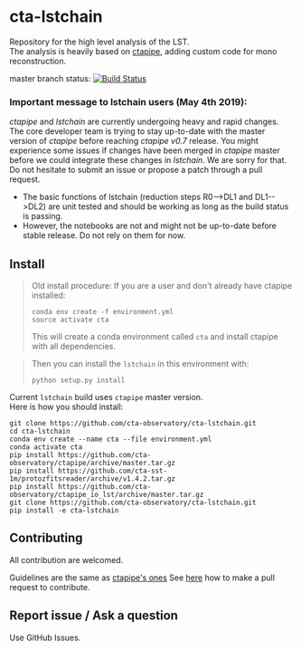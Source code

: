 # cta-lstchain

Repository for the high level analysis of the LST.    
The analysis is heavily based on [ctapipe](https://github.com/cta-observatory/ctapipe), adding custom code for mono reconstruction.

master branch status: [![Build Status](https://travis-ci.org/cta-observatory/cta-lstchain.svg?branch=master)](https://travis-ci.org/cta-observatory/cta-lstchain)


### Important message to lstchain users (May 4th 2019):
*ctapipe* and *lstchain* are currently undergoing heavy and rapid changes.    
The core developer team is trying to stay up-to-date with the master version of *ctapipe* before reaching *ctapipe v0.7* release.
You might experience some issues if changes have been merged in *ctapipe* master before we could integrate these changes in *lstchain*. We are sorry for that. Do not hesitate to submit an issue or propose a patch through a pull request.

- The basic functions of lstchain (reduction steps R0-->DL1 and DL1-->DL2) are unit tested and should be working as long as the build status is passing.    
- However, the notebooks are not and might not be up-to-date before stable release. Do not rely on them for now.



## Install

> Old install procedure:
> If you are a user and don't already have ctapipe installed:
> ```
> conda env create -f environment.yml
> source activate cta
> ```
> This will create a conda environment called `cta` and install ctapipe with all dependencies.

> Then you can install the `lstchain` in this environment with:
> ```
> python setup.py install
> ```

Current `lstchain` build uses `ctapipe` master version.   
Here is how you should install:
```
git clone https://github.com/cta-observatory/cta-lstchain.git
cd cta-lstchain
conda env create --name cta --file environment.yml
conda activate cta
pip install https://github.com/cta-observatory/ctapipe/archive/master.tar.gz
pip install https://github.com/cta-sst-1m/protozfitsreader/archive/v1.4.2.tar.gz
pip install https://github.com/cta-observatory/ctapipe_io_lst/archive/master.tar.gz
git clone https://github.com/cta-observatory/cta-lstchain.git
pip install -e cta-lstchain
```


## Contributing

All contribution are welcomed.

Guidelines are the same as [ctapipe's ones](https://cta-observatory.github.io/ctapipe/development/index.html)
See [here](https://cta-observatory.github.io/ctapipe/development/pullrequests.html) how to make a pull request to contribute.


## Report issue / Ask a question

Use GitHub Issues.


